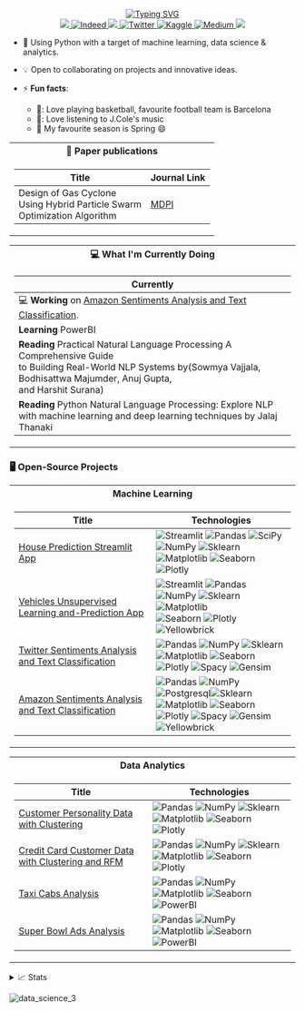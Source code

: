 <p align ="center">
<a href="https://github.com/daniau23">
    <img src="https://readme-typing-svg.demolab.com?font=TimesNewRoman&size=18&duration=2000&pause=100&multiline=true&width=600&height=95&lines=Daniel+Chiebuka+Ihenacho;Data+scientist+and+Analyst+%7C;Machine+learning+enthusiast+%7C;NLP" alt="Typing SVG" />
</a>
<br/>


<a href="https://www.linkedin.com/in/daniel-ihenacho-637467223">
    <img src="https://img.shields.io/badge/-Linkedin-blue?style=flat-square&logo=linkedin">
</a>
<a href='https://my.indeed.com/p/danielchiebukai-hz1szfb' target="_blank">
    <img alt='Indeed' src='https://img.shields.io/badge/-Indeed-lightblue?style=flat-square&logo=indeed&logoColor=darkblue'>
</a>
<a href="mailto:danihenacho95@gmail.com">
    <img src="https://img.shields.io/badge/-Email-red?style=flat-square&logo=gmail&logoColor=white">
</a>
<a href='https://twitter.com/Danny_MLE' target="_blank">
    <img alt='Twitter' src='https://img.shields.io/badge/-Twitter-white?style=flat-square&logo=twitter&logoColor=blue'>
</a>
<a href='https://kaggle.com/danielihenacho' target="_blank">
    <img alt='Kaggle' src='https://img.shields.io/badge/-Kaggle-white?style=flat-square&logo=kaggle&logoColor=blue'>
</a>
<a href='https://medium.com/@danihenacho95' target="_blank">
    <img alt='Medium' src='https://img.shields.io/badge/-Medium-lightgrey?style=flat-square&logo=medium&logoColor=black'>
</a>
<a href="https://orcid.org/0000-0003-3043-9201">
    <img src="https://img.shields.io/badge/-Orcid-white?style=flat-square&logo=orcid&logoColor=green">
</a>
<br/> 

<!-- <a href="https://github.com/daniau23">
    <img src="https://github-readme-stats.vercel.app/api?username=daniau23&show_icons=true&count_private=true&show_icons=true&hide_border=true&hide_title=true&card_width=300px&hide_rank=true&bg_color=00000000&theme=dracula">
</a> -->

<!-- <a href="[https://github.com/daniau23](https://github.com/daniau23)">
    <img src="https://github-stats-alpha.vercel.app/api?username=daniau23&cc=22272e&tc=37BCF6&ic=fff&bc=0000">
</a>-->

</p>

- 🌱 Using Python with a target of machine learning, data science & analytics.

- 💡 Open to collaborating on projects and innovative ideas. 

- ⚡ **Fun facts**:
    - 🏀: Love playing basketball, favourite football team is Barcelona
    - 🎼: Love listening to J.Cole's music
    - 🍂 My favourite season is Spring 😄

<!-- * 🧾 Paper publication:   -->
<table class='paper-publication'>
<tr><th>🧾 Paper publications </th>

<tr>
<td>

|Title | Journal Link|
|--|--|
|Design of Gas Cyclone <br> Using Hybrid Particle Swarm <br> Optimization Algorithm|[MDPI](https://www.mdpi.com/2076-3417/11/20/9772/htm)
</td></tr> </table>

<table class="What I'm doing at the moment">
<tr><th>💻 What I'm Currently Doing </th>

<tr>
<td>

|Currently|
|--|
|💻 **Working** on [Amazon Sentiments Analysis and Text Classification](https://github.com/daniau23/amazon_sentiment).|
|**Learning** PowerBI|
|**Reading** Practical Natural Language Processing A Comprehensive Guide <br>to Building Real-World NLP Systems by(Sowmya Vajjala,<br> Bodhisattwa Majumder, Anuj Gupta, <br> and Harshit Surana)|
|**Reading** Python Natural Language Processing: Explore NLP <br>with machine learning and deep learning techniques by Jalaj Thanaki|
</td></tr> </table>


### 🖥️ Open-Source Projects
<table>
<tr><th>Machine Learning</th>
<tr><td>

|Title | Technologies|
|--|--|
| [House Prediction Streamlit App](https://share.streamlit.io/daniau23/house-stream/main/housing_main.py) | ![Streamlit](https://img.shields.io/badge/Streamlit-darkred?style=flat-square&logo=streamlit) ![Pandas](https://img.shields.io/badge/Pandas-darkblue?style=flat-square&logo=pandas) ![SciPy](https://img.shields.io/badge/SciPy-darkblue?style=flat-square&logo=scipy) ![NumPy](https://img.shields.io/badge/NumPy-darkblue?style=flat-square&logo=numpy) ![Sklearn](https://img.shields.io/badge/Sklearn-lightyellow?style=flat-square&logo=scikit-learn) <br>![Matplotlib](https://img.shields.io/badge/Matplotlib-maroon?style=flat-square&logo=matplotlib) ![Seaborn](https://img.shields.io/badge/Seaborn-blue?style=flat-square&logo=seaborn) ![Plotly](https://img.shields.io/badge/Plotly-blue?style=flat-square&logo=plotly)|
| [Vehicles Unsupervised Learning and-Prediction App](https://share.streamlit.io/daniau23/vehicles-unsupervised/main) | ![Streamlit](https://img.shields.io/badge/Streamlit-darkred?style=flat-square&logo=streamlit) ![Pandas](https://img.shields.io/badge/Pandas-darkblue?style=flat-square&logo=pandas) ![NumPy](https://img.shields.io/badge/NumPy-darkblue?style=flat-square&logo=numpy) ![Sklearn](https://img.shields.io/badge/Sklearn-lightyellow?style=flat-square&logo=scikit-learn) ![Matplotlib](https://img.shields.io/badge/Matplotlib-maroon?style=flat-square&logo=matplotlib) <br>![Seaborn](https://img.shields.io/badge/Seaborn-blue?style=flat-square&logo=seaborn) ![Plotly](https://img.shields.io/badge/Plotly-blue?style=flat-square&logo=plotly) ![Yellowbrick](https://img.shields.io/badge/Yellowbrick-yellow?style=flat-square&logo=Yellowbrick)| 
| [Twitter Sentiments Analysis and Text Classification](https://github.com/daniau23/twitter_sentiments) | ![Pandas](https://img.shields.io/badge/Pandas-darkblue?style=flat-square&logo=pandas) ![NumPy](https://img.shields.io/badge/NumPy-darkblue?style=flat-square&logo=numpy) ![Sklearn](https://img.shields.io/badge/Sklearn-lightyellow?style=flat-square&logo=scikit-learn) ![Matplotlib](https://img.shields.io/badge/Matplotlib-maroon?style=flat-square&logo=matplotlib) ![Seaborn](https://img.shields.io/badge/Seaborn-blue?style=flat-square&logo=seaborn)<br> ![Plotly](https://img.shields.io/badge/Plotly-blue?style=flat-square&logo=plotly) ![Spacy](https://img.shields.io/badge/Spacy-lightblue?style=flat-square&logo=spacy) ![Gensim](https://img.shields.io/badge/Gensim-lightblue?style=flat-square&logo=gensim)|
| [Amazon Sentiments Analysis and Text Classification](https://github.com/daniau23/amazon_sentiment) | ![Pandas](https://img.shields.io/badge/Pandas-darkblue?style=flat-square&logo=pandas) ![NumPy](https://img.shields.io/badge/NumPy-darkblue?style=flat-square&logo=numpy) ![Postgresql](https://img.shields.io/badge/Postgresql-darkblue?style=flat-square&logo=postgresql)![Sklearn](https://img.shields.io/badge/Sklearn-lightyellow?style=flat-square&logo=scikit-learn) <br>![Matplotlib](https://img.shields.io/badge/Matplotlib-maroon?style=flat-square&logo=matplotlib) ![Seaborn](https://img.shields.io/badge/Seaborn-blue?style=flat-square&logo=seaborn) ![Plotly](https://img.shields.io/badge/Plotly-blue?style=flat-square&logo=plotly) ![Spacy](https://img.shields.io/badge/Spacy-lightblue?style=flat-square&logo=spacy) ![Gensim](https://img.shields.io/badge/Gensim-lightblue?style=flat-square&logo=gensim)<br> ![Yellowbrick](https://img.shields.io/badge/Yellowbrick-yellow?style=flat-square&logo=yellowbrick)|

</td></tr> </table>

<table>
<tr><th>Data Analytics</th>
<tr><td>

|Title | Technologies|
|--|--|
[Customer Personality Data with Clustering](https://github.com/daniau23/Customer-Personality-Data-with-Clustering) | ![Pandas](https://img.shields.io/badge/Pandas-darkblue?style=flat-square&logo=pandas) ![NumPy](https://img.shields.io/badge/NumPy-darkblue?style=flat-square&logo=numpy) ![Sklearn](https://img.shields.io/badge/Sklearn-lightyellow?style=flat-square&logo=scikit-learn) ![Matplotlib](https://img.shields.io/badge/Matplotlib-maroon?style=flat-square&logo=matplotlib) ![Seaborn](https://img.shields.io/badge/Seaborn-blue?style=flat-square&logo=seaborn)<br> ![Plotly](https://img.shields.io/badge/Plotly-blue?style=flat-square&logo=plotly) 
| [Credit Card Customer Data with Clustering and RFM](https://github.com/daniau23/credit_card_customer_data) | ![Pandas](https://img.shields.io/badge/Pandas-darkblue?style=flat-square&logo=pandas) ![NumPy](https://img.shields.io/badge/NumPy-darkblue?style=flat-square&logo=numpy) ![Sklearn](https://img.shields.io/badge/Sklearn-lightyellow?style=flat-square&logo=scikit-learn) ![Matplotlib](https://img.shields.io/badge/Matplotlib-maroon?style=flat-square&logo=matplotlib) ![Seaborn](https://img.shields.io/badge/Seaborn-blue?style=flat-square&logo=seaborn)<br> ![Plotly](https://img.shields.io/badge/Plotly-blue?style=flat-square&logo=plotly)|
|[Taxi Cabs Analysis](https://github.com/daniau23/taxi_cabs)| ![Pandas](https://img.shields.io/badge/Pandas-darkblue?style=flat-square&logo=pandas) ![NumPy](https://img.shields.io/badge/NumPy-darkblue?style=flat-square&logo=numpy) ![Matplotlib](https://img.shields.io/badge/Matplotlib-maroon?style=flat-square&logo=matplotlib) ![Seaborn](https://img.shields.io/badge/Seaborn-blue?style=flat-square&logo=seaborn)<br> ![PowerBI](https://img.shields.io/badge/PowerBI-lightyellow?style=flat-square&logo=powerbi)|
|[Super Bowl Ads Analysis](https://github.com/daniau23/super_bowl_ads_analysis)| ![Pandas](https://img.shields.io/badge/Pandas-darkblue?style=flat-square&logo=pandas) ![NumPy](https://img.shields.io/badge/NumPy-darkblue?style=flat-square&logo=numpy) ![Matplotlib](https://img.shields.io/badge/Matplotlib-maroon?style=flat-square&logo=matplotlib) ![Seaborn](https://img.shields.io/badge/Seaborn-blue?style=flat-square&logo=seaborn)<br> ![PowerBI](https://img.shields.io/badge/PowerBI-lightyellow?style=flat-square&logo=powerbi)|

</td></tr> </table>

<details>
<summary>📈 Stats</summary>
<br>
My Github Stats

![](http://github-profile-summary-cards.vercel.app/api/cards/profile-details?username=daniau23&theme=dracula) 

![](http://github-profile-summary-cards.vercel.app/api/cards/repos-per-language?username=daniau23&theme=dracula) 
![](http://github-profile-summary-cards.vercel.app/api/cards/most-commit-language?username=daniau23&theme=dracula)


<br>


</details>

![data_science_3](https://user-images.githubusercontent.com/87085687/156731265-d32e01b1-b79d-4e75-84d2-377d73f37300.jpg)
